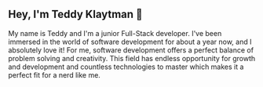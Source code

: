 ## Hey, I'm Teddy Klaytman 👋
My name is Teddy and I'm a junior Full-Stack developer.
I've been immersed in the world of software development for about a year now, and I absolutely love it!
For me, software development offers a perfect balance of problem solving and creativity.
This field has endless opportunity for growth and development and countless technologies to master
which makes it a perfect fit for a nerd like me.
<!--

### In my toolkit:
<img

Here are some ideas to get you started:

- 🔭 I’m currently working on ...
- 🌱 I’m currently learning ...
- 👯 I’m looking to collaborate on ...
- 🤔 I’m looking for help with ...
- 💬 Ask me about ...
- 📫 How to reach me: ...
- 😄 Pronouns: ...
- ⚡ Fun fact: ...
-->
